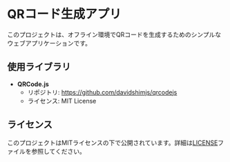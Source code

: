 # QRコード生成アプリ

このプロジェクトは、オフライン環境でQRコードを生成するためのシンプルなウェブアプリケーションです。

## 使用ライブラリ

- **QRCode.js**
  - リポジトリ: https://github.com/davidshimjs/qrcodejs
  - ライセンス: MIT License

## ライセンス

このプロジェクトはMITライセンスの下で公開されています。詳細は[LICENSE](LICENSE)ファイルを参照してください。

